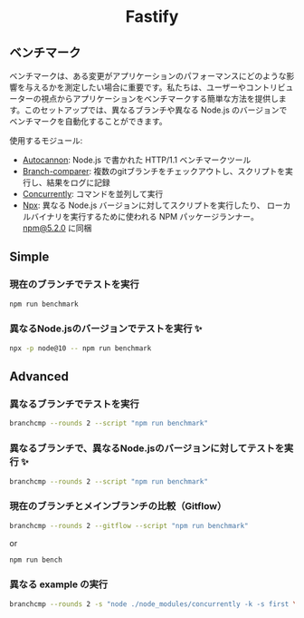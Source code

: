 <h1 align="center">Fastify</h1>

## ベンチマーク
ベンチマークは、ある変更がアプリケーションのパフォーマンスにどのような影響を与えるかを測定したい場合に重要です。私たちは、ユーザーやコントリビューターの視点からアプリケーションをベンチマークする簡単な方法を提供します。このセットアップでは、異なるブランチや異なる Node.js のバージョンでベンチマークを自動化することができます。

使用するモジュール:
- [Autocannon](https://github.com/mcollina/autocannon): Node.js で書かれた HTTP/1.1 ベンチマークツール
- [Branch-comparer](https://github.com/StarpTech/branch-comparer): 複数のgitブランチをチェックアウトし、スクリプトを実行し、結果をログに記録
- [Concurrently](https://github.com/kimmobrunfeldt/concurrently): コマンドを並列して実行
- [Npx](https://github.com/npm/npx): 異なる Node.js バージョンに対してスクリプトを実行したり、 ローカルバイナリを実行するために使われる NPM パッケージランナー。npm@5.2.0 に同梱

## Simple

### 現在のブランチでテストを実行
```sh
npm run benchmark
```

### 異なるNode.jsのバージョンでテストを実行 ✨
```sh
npx -p node@10 -- npm run benchmark
```

## Advanced

### 異なるブランチでテストを実行
```sh
branchcmp --rounds 2 --script "npm run benchmark"
```

### 異なるブランチで、異なるNode.jsのバージョンに対してテストを実行 ✨
```sh
branchcmp --rounds 2 --script "npm run benchmark"
```

### 現在のブランチとメインブランチの比較（Gitflow）
```sh
branchcmp --rounds 2 --gitflow --script "npm run benchmark"
```
or
```sh
npm run bench
```

### 異なる example の実行

```sh
branchcmp --rounds 2 -s "node ./node_modules/concurrently -k -s first \"node ./examples/asyncawait.js\" \"node ./node_modules/autocannon -c 100 -d 5 -p 10 localhost:3000/\""
```
